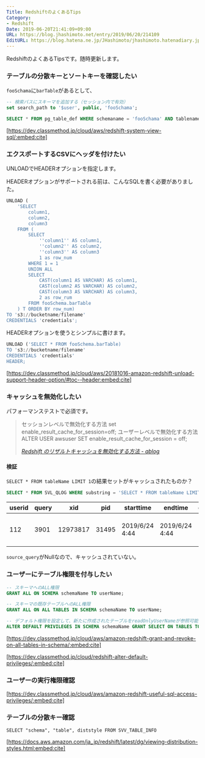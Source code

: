 ```yaml
---
Title: RedshiftのよくあるTips
Category:
- Redshift
Date: 2019-06-20T21:41:09+09:00
URL: https://blog.jhashimoto.net/entry/2019/06/20/214109
EditURL: https://blog.hatena.ne.jp/JHashimoto/jhashimoto.hatenadiary.jp/atom/entry/17680117127203810436
---
```


RedshiftのよくあるTipsです。随時更新します。

<!-- more -->

### テーブルの分散キーとソートキーを確認したい
`fooSchama`に`barTable`があるとして、

```sql
-- 検索パスにスキーマを追加する（セッション内で有効）
set search_path to '$user', public, 'fooSchama';

SELECT * FROM pg_table_def WHERE schemaname = 'fooSchama' AND tablename = 'barTable' AND (distkey = true OR sortkey > 0);
```

[https://dev.classmethod.jp/cloud/aws/redshift-system-view-sql/:embed:cite]

### エクスポートするCSVにヘッダを付けたい

UNLOADでHEADERオプションを指定します。

HEADERオプションがサポートされる前は、こんなSQLを書く必要がありました。

```sql
UNLOAD (
    'SELECT
        column1,
        column2,
        column3
    FROM (
        SELECT
            ''column1'' AS column1,
            ''column2'' AS column2,
            ''column3'' AS column3
            1 as row_num
        WHERE 1 = 1
        UNION ALL
        SELECT
            CAST(column1 AS VARCHAR) AS column1,
            CAST(column2 AS VARCHAR) AS column2,
            CAST(column3 AS VARCHAR) AS column3,
            2 as row_rum
        FROM fooSchema.barTable
    ) T ORDER BY row_num)
TO 's3://bucketname/filename'
CREDENTIALS 'credentials';
```

HEADERオプションを使うとシンプルに書けます。

```sql
UNLOAD ('SELECT * FROM fooSchema.barTable)
TO 's3://bucketname/filename'
CREDENTIALS 'credentials'
HEADER;
```

[https://dev.classmethod.jp/cloud/aws/20181016-amazon-redshift-unload-support-header-option/#toc--header:embed:cite]

### キャッシュを無効化したい
パフォーマンステストで必須です。

<blockquote cite="https://yohei-a.hatenablog.jp/entry/20180225/1519540121" data-uuid="17680117127205811745"><p>セッションレベルで無効化する方法 set enable_result_cache_for_session=off; ユーザーレベルで無効化する方法 ALTER USER awsuser SET enable_result_cache_for_session = off;</p><cite><a href="https://yohei-a.hatenablog.jp/entry/20180225/1519540121">Redshift のリザルトキャッシュを無効化する方法 - ablog</a></cite></blockquote>

#### 検証 
`SELECT * FROM tableName LIMIT 1`の結果セットがキャッシュされたものか？

```sql
SELECT * FROM SVL_QLOG WHERE substring = 'SELECT * FROM tableName LIMIT 1';
```

| userid 	| query 	| xid 	| pid 	| starttime 	| endtime 	| elapsed 	| aborted 	| label 	| substring 	| source_query 	| concurrency_scaling_status_txt 	| from_sp_call 	|
|--------	|-------	|----------	|-------	|----------------	|----------------	|---------	|---------	|---------	|----------------------------------------------	|--------------	|--------------------------------	|--------------	|
| 112 	| 3901 	| 12973817 	| 31495 	| 2019/6/24 4:44 	| 2019/6/24 4:44 	| 8892 	| 0 	| default 	| SELECT * FROM tableName LIMIT 1 	|  	| 0 - Ran on the main cluster 	|  	|

`source_query`がNullなので、キャッシュされていない。

### ユーザーにテーブル権限を付与したい

```sql
-- スキーマへのALL権限
GRANT ALL ON SCHEMA schemaName TO userName;

-- スキーマの既存テーブルへのALL権限
GRANT ALL ON ALL TABLES IN SCHEMA schemaName TO userName;

-- デフォルト権限を設定して、新たに作成されたテーブルをreadOnlyUserNameが参照可能にする
ALTER DEFAULT PRIVILEGES IN SCHEMA schemaName GRANT SELECT ON TABLES TO readOnlyUserName;
```

[https://dev.classmethod.jp/cloud/aws/amazon-redshift-grant-and-revoke-on-all-tables-in-schema/:embed:cite]

[https://dev.classmethod.jp/cloud/redshift-alter-default-privileges/:embed:cite]

### ユーザーの実行権限確認
[https://dev.classmethod.jp/cloud/aws/amazon-redshift-useful-sql-access-privileges/:embed:cite]

### テーブルの分散キー確認

```
SELECT "schema", "table", diststyle FROM SVV_TABLE_INFO
```


[https://docs.aws.amazon.com/ja_jp/redshift/latest/dg/viewing-distribution-styles.html:embed:cite]



